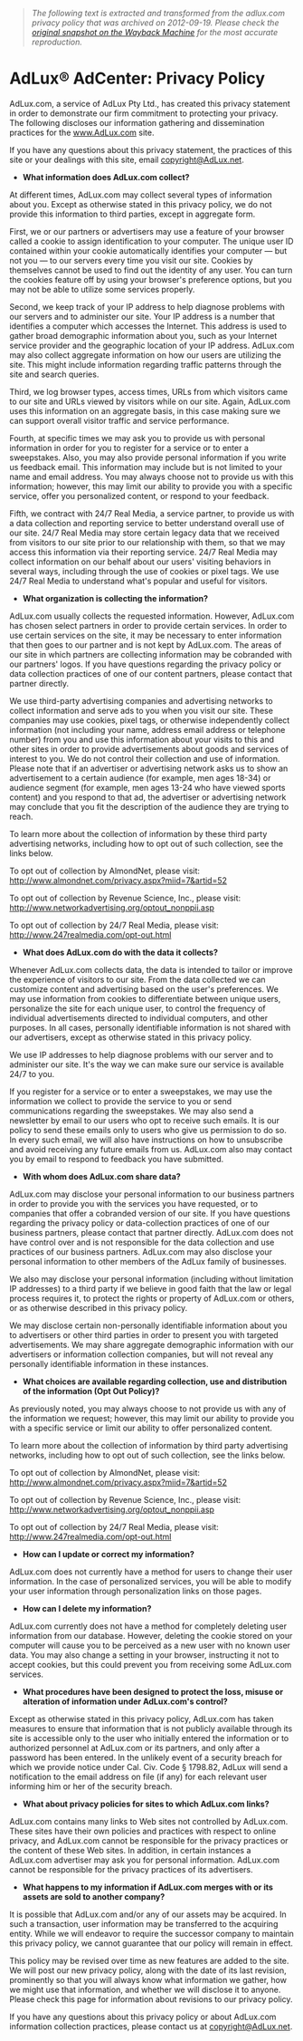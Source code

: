 > *The following text is extracted and transformed from the adlux.com privacy policy that was archived on 2012-09-19. Please check the [original snapshot on the Wayback Machine](https://web.archive.org/web/20120919190224id_/https%3A//au.advertisers.adlux.com/help/privacy) for the most accurate reproduction.*

# AdLux® AdCenter: Privacy Policy

AdLux.com, a service of AdLux Pty Ltd., has created this privacy statement in order to demonstrate our firm commitment to protecting your privacy. The following discloses our information gathering and dissemination practices for the www.AdLux.com site.

If you have any questions about this privacy statement, the practices of this site or your dealings with this site, email [copyright@AdLux.net](mailto:copyright@AdLux.net).

* **What information does AdLux.com collect?**

At different times, AdLux.com may collect several types of information about you. Except as otherwise stated in this privacy policy, we do not provide this information to third parties, except in aggregate form.

First, we or our partners or advertisers may use a feature of your browser called a cookie to assign identification to your computer. The unique user ID contained within your cookie automatically identifies your computer — but not you — to our servers every time you visit our site. Cookies by themselves cannot be used to find out the identity of any user. You can turn the cookies feature off by using your browser's preference options, but you may not be able to utilize some services properly.

Second, we keep track of your IP address to help diagnose problems with our servers and to administer our site. Your IP address is a number that identifies a computer which accesses the Internet. This address is used to gather broad demographic information about you, such as your Internet service provider and the geographic location of your IP address. AdLux.com may also collect aggregate information on how our users are utilizing the site. This might include information regarding traffic patterns through the site and search queries.

Third, we log browser types, access times, URLs from which visitors came to our site and URLs viewed by visitors while on our site. Again, AdLux.com uses this information on an aggregate basis, in this case making sure we can support overall visitor traffic and service performance.

Fourth, at specific times we may ask you to provide us with personal information in order for you to register for a service or to enter a sweepstakes. Also, you may also provide personal information if you write us feedback email. This information may include but is not limited to your name and email address. You may always choose not to provide us with this information; however, this may limit our ability to provide you with a specific service, offer you personalized content, or respond to your feedback.

Fifth, we contract with 24/7 Real Media, a service partner, to provide us with a data collection and reporting service to better understand overall use of our site. 24/7 Real Media may store certain legacy data that we received from visitors to our site prior to our relationship with them, so that we may access this information via their reporting service. 24/7 Real Media may collect information on our behalf about our users' visiting behaviors in several ways, including through the use of cookies or pixel tags. We use 24/7 Real Media to understand what's popular and useful for visitors.

* **What organization is collecting the information?**

AdLux.com usually collects the requested information. However, AdLux.com has chosen select partners in order to provide certain services. In order to use certain services on the site, it may be necessary to enter information that then goes to our partner and is not kept by AdLux.com. The areas of our site in which partners are collecting information may be cobranded with our partners' logos. If you have questions regarding the privacy policy or data collection practices of one of our content partners, please contact that partner directly.

We use third-party advertising companies and advertising networks to collect information and serve ads to you when you visit our site. These companies may use cookies, pixel tags, or otherwise independently collect information (not including your name, address email address or telephone number) from you and use this information about your visits to this and other sites in order to provide advertisements about goods and services of interest to you. We do not control their collection and use of information. Please note that if an advertiser or advertising network asks us to show an advertisement to a certain audience (for example, men ages 18-34) or audience segment (for example, men ages 13-24 who have viewed sports content) and you respond to that ad, the advertiser or advertising network may conclude that you fit the description of the audience they are trying to reach.

To learn more about the collection of information by these third party advertising networks, including how to opt out of such collection, see the links below.

To opt out of collection by AlmondNet, please visit: http://www.almondnet.com/privacy.aspx?miid=7&artid=52

To opt out of collection by Revenue Science, Inc., please visit: http://www.networkadvertising.org/optout_nonppii.asp

To opt out of collection by 24/7 Real Media, please visit: http://www.247realmedia.com/opt-out.html

* **What does AdLux.com do with the data it collects?**

Whenever AdLux.com collects data, the data is intended to tailor or improve the experience of visitors to our site. From the data collected we can customize content and advertising based on the user's preferences. We may use information from cookies to differentiate between unique users, personalize the site for each unique user, to control the frequency of individual advertisements directed to individual computers, and other purposes. In all cases, personally identifiable information is not shared with our advertisers, except as otherwise stated in this privacy policy.

We use IP addresses to help diagnose problems with our server and to administer our site. It's the way we can make sure our service is available 24/7 to you.

If you register for a service or to enter a sweepstakes, we may use the information we collect to provide the service to you or send communications regarding the sweepstakes. We may also send a newsletter by email to our users who opt to receive such emails. It is our policy to send these emails only to users who give us permission to do so. In every such email, we will also have instructions on how to unsubscribe and avoid receiving any future emails from us. AdLux.com also may contact you by email to respond to feedback you have submitted.

* **With whom does AdLux.com share data?**

AdLux.com may disclose your personal information to our business partners in order to provide you with the services you have requested, or to companies that offer a cobranded version of our site. If you have questions regarding the privacy policy or data-collection practices of one of our business partners, please contact that partner directly. AdLux.com does not have control over and is not responsible for the data collection and use practices of our business partners. AdLux.com may also disclose your personal information to other members of the AdLux family of businesses.

We also may disclose your personal information (including without limitation IP addresses) to a third party if we believe in good faith that the law or legal process requires it, to protect the rights or property of AdLux.com or others, or as otherwise described in this privacy policy.

We may disclose certain non-personally identifiable information about you to advertisers or other third parties in order to present you with targeted advertisements. We may share aggregate demographic information with our advertisers or information collection companies, but will not reveal any personally identifiable information in these instances.

* **What choices are available regarding collection, use and distribution of the information (Opt Out Policy)?**

As previously noted, you may always choose to not provide us with any of the information we request; however, this may limit our ability to provide you with a specific service or limit our ability to offer personalized content.

To learn more about the collection of information by third party advertising networks, including how to opt out of such collection, see the links below.

To opt out of collection by AlmondNet, please visit: http://www.almondnet.com/privacy.aspx?miid=7&artid=52

To opt out of collection by Revenue Science, Inc., please visit: http://www.networkadvertising.org/optout_nonppii.asp

To opt out of collection by 24/7 Real Media, please visit: http://www.247realmedia.com/opt-out.html 
* **How can I update or correct my information?**

AdLux.com does not currently have a method for users to change their user information. In the case of personalized services, you will be able to modify your user information through personalization links on those pages.

* **How can I delete my information?**

AdLux.com currently does not have a method for completely deleting user information from our database. However, deleting the cookie stored on your computer will cause you to be perceived as a new user with no known user data. You may also change a setting in your browser, instructing it not to accept cookies, but this could prevent you from receiving some AdLux.com services.

* **What procedures have been designed to protect the loss, misuse or alteration of information under AdLux.com's control?**

Except as otherwise stated in this privacy policy, AdLux.com has taken measures to ensure that information that is not publicly available through its site is accessible only to the user who initially entered the information or to authorized personnel at AdLux.com or its partners, and only after a password has been entered. In the unlikely event of a security breach for which we provide notice under Cal. Civ. Code § 1798.82, AdLux will send a notification to the email address on file (if any) for each relevant user informing him or her of the security breach.

* **What about privacy policies for sites to which AdLux.com links?**

AdLux.com contains many links to Web sites not controlled by AdLux.com. These sites have their own policies and practices with respect to online privacy, and AdLux.com cannot be responsible for the privacy practices or the content of these Web sites. In addition, in certain instances a AdLux.com advertiser may ask you for personal information. AdLux.com cannot be responsible for the privacy practices of its advertisers.

* **What happens to my information if AdLux.com merges with or its assets are sold to another company?**

It is possible that AdLux.com and/or any of our assets may be acquired. In such a transaction, user information may be transferred to the acquiring entity. While we will endeavor to require the successor company to maintain this privacy policy, we cannot guarantee that our policy will remain in effect.

This policy may be revised over time as new features are added to the site. We will post our new privacy policy, along with the date of its last revision, prominently so that you will always know what information we gather, how we might use that information, and whether we will disclose it to anyone. Please check this page for information about revisions to our privacy policy.

If you have any questions about this privacy policy or about AdLux.com information collection practices, please contact us at [copyright@AdLux.net](mailto:copyright@AdLux.net).
